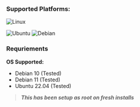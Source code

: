 ### Supported Platforms:
![Linux](https://img.shields.io/badge/Linux-FCC624?style=for-the-badge&logo=linux&logoColor=black) 

![Ubuntu](https://img.shields.io/badge/Ubuntu-E95420?style=for-the-badge&logo=ubuntu&logoColor=white) ![Debian](https://img.shields.io/badge/Debian-D70A53?style=for-the-badge&logo=debian&logoColor=white) 

### Requriements 
**OS Supported:**

* Debian 10 (Tested) 
* Debian 11 (Tested) 
* Ubuntu 22.04 (Tested) 

>***This has been setup as root on fresh installs***

